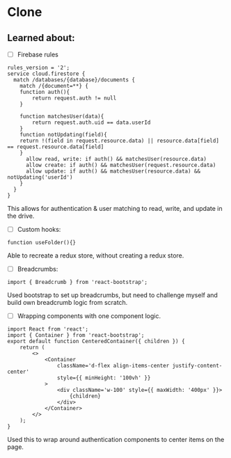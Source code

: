# Clone
## Learned about: 
- [ ] Firebase rules 
```
rules_version = '2';
service cloud.firestore {
  match /databases/{database}/documents {
    match /{document=**} {
    function auth(){
    	return request.auth != null
    }
    
    function matchesUser(data){
    	return request.auth.uid == data.userId
    }
    function notUpdating(field){
    return !(field in request.resource.data) || resource.data[field] == request.resource.data[field]
    }
      allow read, write: if auth() && matchesUser(resource.data)
      allow create: if auth() && matchesUser(request.resource.data)
      allow update: if auth() && matchesUser(resource.data) && notUpdating('userId')
    }
  }
}
```
This allows for authentication & user matching to read, write, and update in the drive.

- [ ] Custom hooks:
```
function useFolder(){}
```
Able to recreate a redux store, without creating a redux store. 

- [ ] Breadcrumbs:
```
import { Breadcrumb } from 'react-bootstrap';
```

Used bootstrap to set up breadcrumbs, but need to challenge myself and build own breadcrumb logic from scratch. 

- [ ] Wrapping components with one component logic.
```
import React from 'react';
import { Container } from 'react-bootstrap';
export default function CenteredContainer({ children }) {
	return (
		<>
			<Container
				className='d-flex align-items-center justify-content-center'
				style={{ minHeight: '100vh' }}
			>
				<div className='w-100' style={{ maxWidth: '400px' }}>
					{children}
				</div>
			</Container>
		</>
	);
}
```
Used this to wrap around authentication components to center items on the page.

